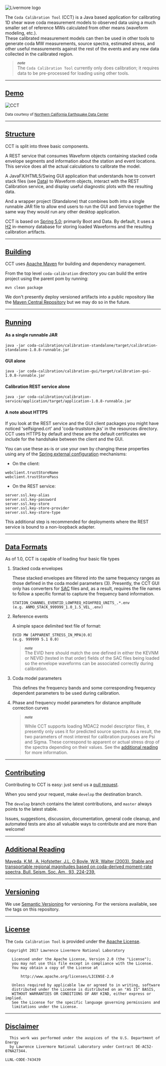![Livermore logo](llnl-logo.gif)

The `Coda Calibration Tool` (CCT) is a Java based application for calibrating 1D shear wave coda measurement models to observed data using a much smaller set of reference MWs calculated from other means (waveform modeling, etc.). 
<br/>These calibrated measurement models can then be used in other tools to generate coda MW measurements, source spectra, estimated stress, and other useful measurements against the rest of the events and any new data collected in the calibrated region.

> ***<sub>note</sub>*** <br/>
> The `Coda Calibration Tool` currently only does calibration; it requires data to be pre-processed for loading using other tools. 

***
## [Demo](#demo)

![CCT](demo.gif)

<sub>Data courtesy of [Northern California Earthquake Data Center](http://ncedc.org/)</sub>

***
## [Structure](#structure)

CCT is split into three basic components. 

A REST service that consumes Waveform objects containing stacked coda envelope segments and information about the station and event locations. This service does all the actual calculations to calibrate the model.

A JavaFX/HTML5/Swing GUI application that understands how to convert stack files (see [Data](#data)) to Waveform objects, interact with the REST Calibration service, and display useful diagnostic plots with the resulting data.

And a wrapper project (Standalone) that combines both into a single runnable JAR file to allow end users to run the GUI and Service together the same way they would run any other desktop application.

CCT is based on [Spring 5.0](https://spring.io/); primarily Boot and Data. By default, it uses a [H2](http://www.h2database.com/html/main.html) in-memory database for storing loaded Waveforms and the resulting calibration artifacts.

***
## [Building](#building)
CCT uses [Apache Maven](https://maven.apache.org/) for building and dependency management. 

From the top level `coda-calibration` directory you can build the entire project using the parent pom by running:
```shell
mvn clean package
```

We don't presently deploy versioned artifacts into a public repository like the [Maven Central Repository](https://maven.apache.org/repository/index.html) but we may do so in the future.
***
## [Running](#running)

#### **As a single runnable JAR**

```shell
java -jar coda-calibration/calibration-standalone/target/calibration-standalone-1.0.8-runnable.jar
```

#### **GUI alone**

```shell
java -jar coda-calibration/calibration-gui/target/calibration-gui-1.0.8-runnable.jar
```
#### **Calibration REST service alone**

```shell
java -jar coda-calibration/calibration-service/application/target/application-1.0.8-runnable.jar
```

#### A note about HTTPS
If you look at the REST service and the GUI client packages you might have noticed 'selfsigned.crt' and 'coda-truststore.jks' in the resources directory. CCT uses HTTPS by default and these are the default certificates we include for the handshake between the client and the GUI.

You can use these as-is or use your own by changing these properties using any of the [Spring external configuration](https://docs.spring.io/spring-boot/docs/current/reference/html/boot-features-external-config.html) mechanisms:

* On the client:
```text
webclient.trustStoreName
webclient.trustStorePass
```

* On the REST service:
```text
server.ssl.key-alias
server.ssl.key-password
server.ssl.key-store
server.ssl.key-store-provider
server.ssl.key-store-type
```

This additional step is recommended for deployments where the REST service is bound to a non-loopback adapter.

***
## [Data Formats](#data)

As of 1.0, CCT is capable of loading four basic file types

1. Stacked coda envelopes

   These stacked envelopes are filtered into the same frequency ranges as those defined in the coda model parameters (3). Presently, the CCT GUI only has converters for [SAC](http://ds.iris.edu/ds/nodes/dmc/software/downloads/sac/) files and, as a result, requires the file names to follow a specific format to capture the frequency band information. 

   ```text
   STATION_CHANNEL_EVENTID_LOWFREQ_HIGHFREQ_UNITS_.*.env
   (e.g. ANMO_STACK_999999_1.0_1.5_VEL_.env)
   ```

2. Reference events

   A simple space delimited text file of format:

   ```text
   EVID MW [APPARENT_STRESS_IN_MPA|0.0]
   (e.g. 999999 5.1 0.0)
   ```
   > ***<sub>note</sub>*** <br/>
   > The EVID here should match the one defined in either the KEVNM or NEVID (tested in that order) fields of the SAC files being loaded so the envelope waveforms can be associated correctly during calibration.

3. Coda model parameters

   This defines the frequency bands and some corresponding frequency dependent parameters to be used during calibration.
   ​

4. Phase and frequency model parameters for distance amplitude correction curves

   > ***<sub>note</sub>*** <br/>
   >
   > While CCT supports loading MDAC2 model descriptor files, it presently only uses it for predicted source spectra. 
   > As a result, the two parameters of most interest for calibration purposes are Psi and Sigma. These correspond to apparent or actual stress drop of the spectra depending on their values. 
   > See the [additional reading](#references) for more information.

***
## [Contributing](#contributing)

Contributing to CCT is easy:  just send us a [pull request](https://help.github.com/articles/using-pull-requests/).

When you send your request, make ``develop`` the destination branch.

The ``develop`` branch contains the latest contributions, and ``master`` always points to the latest stable.

Issues, suggestions, discussion, documentation, general code cleanup, and automated tests are also all valuable ways to contribute and are more than welcome!

***
## [Additional Reading](#references)

[Mayeda, K.M., A. Hofstetter, J.L. O Boyle, W.R. Walter (2003). Stable and transportable regional magnitudes based on coda-derived moment-rate spectra, Bull. Seism. Soc. Am., 93, 224-239.](http://bssa.geoscienceworld.org/content/93/1/224)

***
## [Versioning](#versioning)

We use [Semantic Versioning](http://semver.org/) for versioning. For the versions available, see the tags on this repository. 

***
## [License](#license)

The `Coda Calibration Tool` is provided under the [Apache License](LICENSE.txt).

```text
 Copyright 2017 Lawrence Livermore National Laboratory

   Licensed under the Apache License, Version 2.0 (the "License");
   you may not use this file except in compliance with the License.
   You may obtain a copy of the License at

       http://www.apache.org/licenses/LICENSE-2.0

   Unless required by applicable law or agreed to in writing, software
   distributed under the License is distributed on an "AS IS" BASIS,
   WITHOUT WARRANTIES OR CONDITIONS OF ANY KIND, either express or implied.
   See the License for the specific language governing permissions and
   limitations under the License.
```

***
## [Disclaimer](#disclaimer)
```text
  This work was performed under the auspices of the U.S. Department of Energy 
  by Lawrence Livermore National Laboratory under Contract DE-AC52-07NA27344.
```

``LLNL-CODE-743439``
